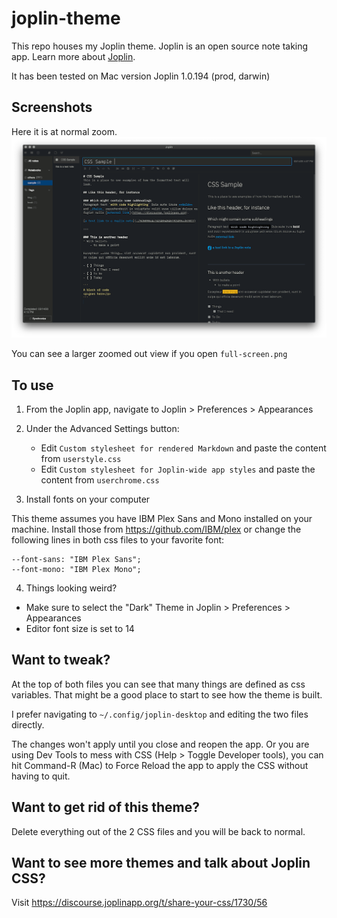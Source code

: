 # joplin-theme

This repo houses my Joplin theme. Joplin is an open source note taking app.
Learn more about [Joplin](http://joplinapp.org).

It has been tested on Mac version Joplin 1.0.194 (prod, darwin)

## Screenshots
Here it is at normal zoom.
![normal-zoom.png](normal-zoom.png)

You can see a larger zoomed out view if you open `full-screen.png`

## To use
1. From the Joplin app, navigate to Joplin > Preferences > Appearances

2. Under the Advanced Settings button:
    - Edit `Custom stylesheet for rendered Markdown` and paste the content from `userstyle.css`
    - Edit `Custom stylesheet for Joplin-wide app styles` and paste the content from `userchrome.css`

3. Install fonts on your computer

This theme assumes you have IBM Plex Sans and Mono installed on your machine. Install those from https://github.com/IBM/plex or change the following lines in both css files to your favorite font:
```
--font-sans: "IBM Plex Sans";
--font-mono: "IBM Plex Mono";
```

4. Things looking weird?
- Make sure to select the "Dark" Theme in Joplin > Preferences > Appearances
- Editor font size is set to 14

## Want to tweak?
At the top of both files you can see that many things are defined as css variables. That might be a good place to start to see how the theme is built.

I prefer navigating to `~/.config/joplin-desktop` and editing the two files directly.

The changes won't apply until you close and reopen the app. Or you are using Dev Tools to mess with CSS (Help > Toggle Developer tools), you can hit Command-R (Mac) to Force Reload the app to apply the CSS without having to quit.

## Want to get rid of this theme?
Delete everything out of the 2 CSS files and you will be back to normal.

## Want to see more themes and talk about Joplin CSS? 
Visit https://discourse.joplinapp.org/t/share-your-css/1730/56
